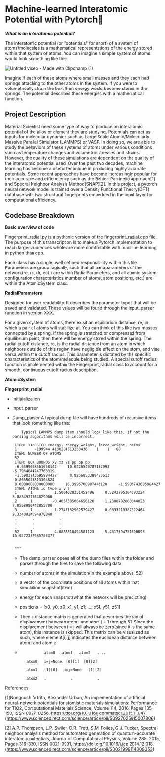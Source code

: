 # Machine-learned Interatomic Potential with Pytorch🧠

***What is an interatomic potential?***

The interatomic potential (or "potentials" for short) of a system of atoms/molecules is a mathematical representations of the energy stored within that system of atoms. You can imagine a simple system of atoms would look something like this:

![Untitled video - Made with Clipchamp (1)](https://github.com/user-attachments/assets/42e418b7-51c1-460e-a945-0e9c1a37c531)

Imagine if each of these atoms where small masses and they each had springs attaching to the other atoms in the system. If you were to volumetrically strain the box, then energy would become stored in the springs. The potential describes these energies with a mathematical function. 

## Project Description

Material Scientist need some type of way to produce an interatomic potential of the alloy or element they are studying. Potentials can act as inputs for molecular dynamics such as Large Scale Atomic/Molecularly Massive Parallel Simulator (LAMMPS) or VASP. In doing so, we are able to study the behaviors of these systems of atoms under various conditions such as temperature changes and volumetric stresses and strains. However, the quailty of these simulations are dependent on the quality of the interatomic potential used. Over the past two decades, machine learning has become a useful technique in producing highly accurate potentials. Some recent approaches have become increasingly popular for their accuracy and effienciency such as the Behler–Parrinello approach[1] and Specral Neighbor Analysis Method(SNAP)[2]. In this project, a pytorch neural network model is trained over a Density Functional Theory(DFT) database with two structural fingerprints embedded in the input layer for computational efficiency. 



## Codebase Breakdown
**Basic overview of code** 

Fingerprint_radial.py is a pythonic version of the fingerprint_radial.cpp file. The purpose of this transcription is to make a Pytorch implementation to reach larger audiences whole are more comfortable with machine learning in python than cpp.  
 

Each class has a single, well defined responsibility within this file. Parameters are group logically, such that all metaparameters of the network(re, rc, dr, ect.) are within RadialParameters, and all atomic system configuration characteristics (number of atoms, atom positions, etc.) are within the AtomicSystem class.   
 

**RadialParameters**

Designed for user readability. It describes the parameter types that will be saved and validated. These values will be found through the input_parser function in section XXX. 

For a given system of atoms, there exisit an equilibrium distance, re, in which a pair of atoms will stabilize at. You can think of this like two masses connected by a spring. If the spring is stretched or compressed from equilibrium point, then there will be energy stored within the spring. The radial cutoff distance, rc, is the radial distance from an atom in which neighbors outside of this region have negligible effect on the atom, and vise versa within the cutoff radius. This parameter is dictated by the specific characteristics of the atom/molecule being studied. A special cutoff radius function is implemented within the Fingerprint_radial class to account for a smooth, continuous cutoff radius description. 

  

**AtomicSystem** 

 

**Fingerprint_radial** 

 - Initiaialization 

 - Input_parser 

 - Dump_parser
   A typical dump file will have hundreds of recursive items that look something like this:

           Typical LAMMPS dump item should look like this, if not the parsing algorithms will be incorrect:

        ITEM: TIMESTEP energy, energy_weight, force_weight, nsims
        1        -199944.4130284513230436    1    1   88
        ITEM: NUMBER OF ATOMS
        52        
        ITEM: BOX BOUNDS xy xz yz pp pp pp
        -6.6599068561068142     10.6426540787132993     -5.7964044747763319
        -1.5903743695984427      8.9256853388485613     -0.8635023813304824
        0.0000000000000000     16.3996700907443120     -1.5903743695984427
        ITEM: ATOMS id type x y z
        1      1          1.5004620351452496     0.5243795304393224     3.8834927664029966
        2      1         -0.4657385064656120     1.2308782860044023     7.0568980742855700
        3      1          1.2745152962579427     0.0833213387822464     9.3340024694978840
        .       .           .
        .       .           .
        .       .           .
        52     1          4.0887810494581123     5.4317594751390095    15.0272327985735377

    
        """

   - The dump_parser opens all of the dump files within the folder and parses through the files to save the following data:
   - number of atoms in the simulation(in the example above, 52)
   - a vector of the coordinate positions of all atoms within that simulation snapshot(item)
   - energy for each snapshot(what the network will be predicting)
   - positions = [x0, y0, z0;
                   x1, y1, z1;
                     ...;
                     x51, y51, z51]
   - Then a distance matrix is generated that describes the radial displacement between atom i and atom j = 1 through 51. Since the displacement between i = j will always be zero(since it is the same atom), this instance is skipped. This matrix can be visualized as such, where element[i][j] indicates the euclidean distance between atom i and atom j:
  
   - 
                    atom0   atom1   atom2   ....

            atom0   i=j=None  [0][1]  [0][2] 

            atom1   [1][0]   i=j=None   [1][2]

            atom2   .           .           .

     









References

[1]Nongnuch Artrith, Alexander Urban, An implementation of artificial neural-network potentials for atomistic materials simulations: Performance for TiO2, Computational Materials Science, Volume 114,
2016, Pages 135-150, ISSN 0927-0256, https://doi.org/10.1016/j.commatsci.2015.11.047.
(https://www.sciencedirect.com/science/article/pii/S0927025615007806)


[2] A.P. Thompson, L.P. Swiler, C.R. Trott, S.M. Foiles, G.J. Tucker, Spectral neighbor analysis method for automated generation of quantum-accurate interatomic potentials, Journal of Computational Physics,
Volume 285, 2015, Pages 316-330, ISSN 0021-9991, https://doi.org/10.1016/j.jcp.2014.12.018.
(https://www.sciencedirect.com/science/article/pii/S0021999114008353)
